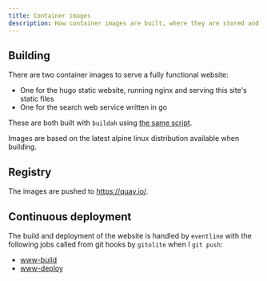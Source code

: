 ```yaml
---
title: Container images
description: How container images are built, where they are stored and how they are deployed
---
```


## Building

There are two container images to serve a fully functional website:
- One for the hugo static website, running nginx and serving this site's static files
- One for the search web service written in go

These are both built with `buildah` using [the same script](https://git.adyxax.org/adyxax/ev-scripts/tree/www/build-images.sh).

Images are based on the latest alpine linux distribution available when building.

## Registry

The images are pushed to https://quay.io/.

## Continuous deployment

The build and deployment of the website is handled by `eventline` with the following jobs called from git hooks by `gitolite` when I `git push`:
- [www-build](https://git.adyxax.org/adyxax/ev-scripts/tree/www/www-build.yaml)
- [www-deploy](https://git.adyxax.org/adyxax/ev-scripts/tree/www/www-deploy.yaml)
